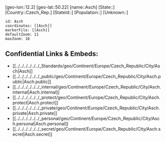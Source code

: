 ﻿---
location: [50.22,12.2]
mapzoom: [7,12] 
mapmarker: city 
type: City
tags:
- geo/City


SpocWebEntityId: 28891
isDeleted: false
confidential: public

---
[geo-lon::12.2]
[geo-lat::50.22]
[name::Asch]
[State::]
[Country::Czech_Rep.]
[StateId::]
[Population::]
[Unknown::]


```leaflet
id: Asch
coordinates: [[Asch]]
markerFile: [[Asch]]
defaultZoom: 11 
maxZoom: 18
```


## Confidential Links & Embeds: 
- [[../../../../../../_Standards/geo/Continent/Europe/Czech_Republic/City/Asch|Asch]] 
- [[../../../../../../_public/geo/Continent/Europe/Czech_Republic/City/Asch.public|Asch.public]] 
- [[../../../../../../_internal/geo/Continent/Europe/Czech_Republic/City/Asch.internal|Asch.internal]] 
- [[../../../../../../_protect/geo/Continent/Europe/Czech_Republic/City/Asch.protect|Asch.protect]] 
- [[../../../../../../_private/geo/Continent/Europe/Czech_Republic/City/Asch.private|Asch.private]] 
- [[../../../../../../_personal/geo/Continent/Europe/Czech_Republic/City/Asch.personal|Asch.personal]] 
- [[../../../../../../_secret/geo/Continent/Europe/Czech_Republic/City/Asch.secret|Asch.secret]] 
